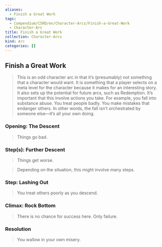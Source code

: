 ```yaml
---
aliases:
  - Finish a Great Work
tags:
  - Compendium/CSRD/en/Character-Arcs/Finish-a-Great-Work
  - Character-Arc
title: Finish a Great Work
collection: Character-Arcs
kind: Arc
categories: []
---
```

## Finish a Great Work  
>This is an odd character arc in that it’s (presumably) not something that a character would want. It is something that a player selects on a meta level for the character because it makes for an interesting story. It also sets up the potential for future arcs, such as Redemption. It’s important that this involve actions you take. For example, you fall into substance abuse. You treat people badly. You make mistakes that endanger others. In other words, the fall isn’t orchestrated by someone else—it’s all your own doing.  
### Opening: The Descent    
>Things go bad.  
### Step(s): Further Descent    
>Things get worse.   
>Depending on the situation, this might involve many steps.  
### Step: Lashing Out    
>You treat others poorly as you descend.  
### Climax: Rock Bottom    
>There is no chance for success here. Only failure.  
### Resolution    
>You wallow in your own misery.